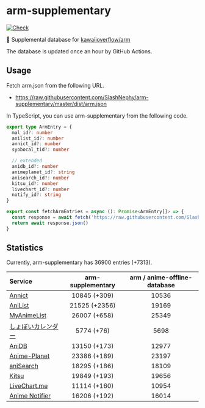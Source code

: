 # arm-supplementary

[![Check](https://github.com/SlashNephy/arm-supplementary/actions/workflows/check-node.yml/badge.svg)](https://github.com/SlashNephy/arm-supplementary/actions/workflows/check-node.yml)

💊 Supplemental database for [kawaiioverflow/arm](https://github.com/kawaiioverflow/arm)

The database is updated once an hour by GitHub Actions.

## Usage

Fetch arm.json from the following URL.

- https://raw.githubusercontent.com/SlashNephy/arm-supplementary/master/dist/arm.json

In TypeScript, you can use arm-supplementary from the following code.

```TypeScript
export type ArmEntry = {
  mal_id?: number
  anilist_id?: number
  annict_id?: number
  syobocal_tid?: number

  // extended
  anidb_id?: number
  animeplanet_id?: string
  anisearch_id?: number
  kitsu_id?: number
  livechart_id?: number
  notify_id?: string
}

export const fetchArmEntries = async (): Promise<ArmEntry[]> => {
  const response = await fetch('https://raw.githubusercontent.com/SlashNephy/arm-supplementary/master/dist/arm.json')
  return await response.json()
}
```

## Statistics

Currently, arm-supplementary has 36900 entries (+7313).

| Service                                     | arm-supplementary | arm / anime-offline-database |
| :------------------------------------------ | :---------------: | :--------------------------: |
| [Annict](https://annict.com)                |   10845 (+309)    |            10536             |
| [AniList](https://anilist.co)               |   21525 (+2356)   |            19169             |
| [MyAnimeList](https://myanimelist.net)      |   26007 (+658)    |            25349             |
| [しょぼいカレンダー](https://cal.syoboi.jp) |    5774 (+76)     |             5698             |
| [AniDB](https://anidb.net)                  |   13150 (+173)    |            12977             |
| [Anime-Planet](https://anime-planet.com)    |   23386 (+189)    |            23197             |
| [aniSearch](https://anisearch.com)          |   18295 (+186)    |            18109             |
| [Kitsu](https://kitsu.io)                   |   19849 (+193)    |            19656             |
| [LiveChart.me](https://livechart.me)        |   11114 (+160)    |            10954             |
| [Anime Notifier](https://notify.moe)        |   16206 (+192)    |            16014             |
